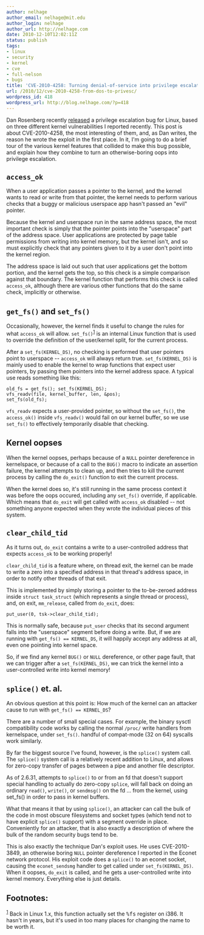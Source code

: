 ```yaml
---
author: nelhage
author_email: nelhage@mit.edu
author_login: nelhage
author_url: http://nelhage.com
date: 2010-12-10T12:02:11Z
status: publish
tags:
- linux
- security
- kernel
- cve
- full-nelson
- bugs
title: 'CVE-2010-4258: Turning denial-of-service into privilege escalation'
url: /2010/12/cve-2010-4258-from-dos-to-privesc/
wordpress_id: 418
wordpress_url: http://blog.nelhage.com/?p=418
---
```


Dan Rosenberg recently [released][full-disclosure] a privilege escalation bug
for Linux, based on three different kernel vulnerabilities I reported
recently. This post is about CVE-2010-4258, the most interesting of them, and,
as Dan writes, the reason he wrote the exploit in the first place. In it, I'm
going to do a brief tour of the various kernel features that collided to make
this bug possible, and explain how they combine to turn an otherwise-boring oops
into privilege escalation.

`access_ok`
-----------

When a user application passes a pointer to the kernel, and the kernel
wants to read or write from that pointer, the kernel needs to perform
various checks that a buggy or malicious userspace app hasn't passed
an "evil" pointer.

Because the kernel and userspace run in the same address space, the
most important check is simply that the pointer points into the
"userspace" part of the address space. User applications are protected
by page table permissions from writing into kernel memory, but the
kernel isn't, and so must explicitly check that any pointers given to
it by a user don't point into the kernel region.

The address space is laid out such that user applications get the
bottom portion, and the kernel gets the top, so this check is a simple
comparison against that boundary. The kernel function that performs
this check is called `access_ok`, although there are various other
functions that do the same check, implicitly or otherwise.

`get_fs()` and `set_fs()`
-------------------

Occasionally, however, the kernel finds it useful to change the rules for what
`access_ok` will allow. `set_fs()`<sup><a href="#fn.1" class="footnote" name="fnr.1">1</a></sup> is an internal Linux function that is used to
override the definition of the user/kernel split, for the current process.

After a `set_fs(KERNEL_DS)`, no checking is performed that user pointers
point to userspace -- `access_ok` will always return
true. `set_fs(KERNEL_DS)` is mainly used to enable the kernel to wrap
functions that expect user pointers, by passing them pointers into the
kernel address space. A typical use reads something like this:

    old_fs = get_fs(); set_fs(KERNEL_DS);
    vfs_readv(file, kernel_buffer, len, &pos);
    set_fs(old_fs);

`vfs_readv` expects a user-provided pointer, so without the `set_fs()`, the
`access_ok()` inside `vfs_readv()` would fail on our kernel buffer, so we use
`set_fs()` to effectively temporarily disable that checking.

Kernel oopses
-------------

When the kernel oopses, perhaps because of a `NULL` pointer
dereference in kernelspace, or because of a call to the `BUG()` macro
to indicate an assertion failure, the kernel attempts to clean up, and
then tries to kill the current process by calling the `do_exit()`
function to exit the current process.

When the kernel does so, it's still running in the same process
context it was before the oops occured, including any `set_fs()`
override, if applicable. Which means that `do_exit` will get called
with `access_ok` disabled -- not something anyone expected when they
wrote the individual pieces of this system.


`clear_child_tid`
---------------

As it turns out, `do_exit` contains a write to a user-controlled
address that expects `access_ok` to be working properly!

`clear_child_tid` is a feature where, on thread exit, the kernel can
be made to write a zero into a specified address in that thread's
address space, in order to notify other threads of that exit.

This is implemented by simply storing a pointer to the to-be-zeroed
address inside `struct task_struct` (which represents a single thread
or process), and, on exit, `mm_release`, called from `do_exit`, does:

    put_user(0, tsk->clear_child_tid);

This is normally safe, because `put_user` checks that its second
argument falls into the "userspace" segment before doing a write. But,
if we are running with `get_fs() == KERNEL_DS`, it will happily accept
any address at all, even one pointing into kernel space.

So, if we find any kernel `BUG()` or `NULL` dereference, or other page
fault, that we can trigger after a `set_fs(KERNEL_DS)`, we can trick
the kernel into a user-controlled write into kernel memory!

`splice()` et. al.
------------------

An obvious question at this point is: How much of the kernel can an
attacker cause to run with `get_fs() == KERNEL_DS`?

There are a number of small special cases. For example, the binary
sysctl compatibility code works by calling the normal `/proc/` write
handlers from kernelspace, under `set_fs()`. handful of compat-mode
(32 on 64) syscalls work similarly.

By far the biggest source I've found, however, is the `splice()`
system call. The `splice()` system call is a relatively recent
addition to Linux, and allows for zero-copy transfer of pages between
a pipe and another file descriptor.

As of 2.6.31, attempts to `splice()` to or from an fd that doesn't
support special handling to actually do zero-copy `splice`, will fall
back on doing an ordinary `read()`, `write()`, or `sendmsg()` on the
fd ... from the kernel, using set_fs() in order to pass in kernel
buffers.

What that means it that by using `splice()`, an attacker can call the
bulk of the code in most obscure filesystems and socket types (which
tend not to have explicit `splice()` support) with a segment override
in place. Conveniently for an attacker, that is also exactly a
description of where the bulk of the random security bugs tend to be.

This is also exactly the technique Dan's exploit uses. He uses
CVE-2010-3849, an otherwise boring `NULL` pointer dereference I
reported in the Econet network protocol. His exploit code does a
`splice()` to an econet socket, causing the `econet_sendsmg` handler to
get called under `set_fs(KERNEL_DS)`. When it oopses, `do_exit` is
called, and he gets a user-controlled write into kernel
memory. Everything else is just details.

[full-disclosure]: http://thread.gmane.org/gmane.comp.security.full-disclosure/76457
[patchwork]: https://patchwork.kernel.org/patch/372761/
[lkml]: https://lkml.org/lkml/2010/11/29/585


<div id="footnotes">
<h2 class="footnotes">Footnotes: </h2>
<div id="text-footnotes">
<p class="footnote"><sup><a class="footnum" name="fn.1" href="#fnr.1">1</a></sup> Back in Linux 1.x, this function actually set the <tt>%fs</tt> register on i386. It hasn't in years, but it's used in too many places for changing the name to be worth it.</p>
</p>
</p>
</div>

